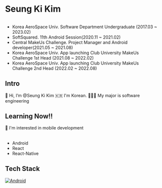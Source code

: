 <!--
**tmdrl980430/tmdrl980430** is a ✨ _special_ ✨ repository because its `README.md` (this file) appears on your GitHub profile.

Here are some ideas to get you started:

- 🔭 I’m currently working on ...
- 🌱 I’m currently learning ...
- 👯 I’m looking to collaborate on ...
- 🤔 I’m looking for help with ...
- 💬 Ask me about ...
- 📫 How to reach me: ...
- 😄 Pronouns: ...
- ⚡ Fun fact: ...
-->
# Seung Ki Kim
######
- Korea AeroSpace Univ. Software Department Undergraduate (2017.03 ~ 2023.02)
- SoftSquared. 11th Android Session(2020.11 ~ 2021.02)
- Central MakeUs Challenge. Project Manager and Android developer(2021.05 ~ 2021.08)
- Korea AeroSpace Univ. App launching Club University MakeUs Challenge 1st Head (2021.08 ~ 2022.02)
- Korea AeroSpace Univ. App launching Club University MakeUs Challenge 2nd Head (2022.02 ~ 2022.08)

## Intro
👋 Hi, I’m @Seung Ki Kim
🇰🇷 I'm Korean.
👨🏻‍🎓 My major is software engineering

## Learning Now!!
👀 I'm interested in mobile development
######
- Android
- React
- React-Native

## Tech Stack
[![Android](https://img.shields.io/badge/Android(Kotlin)-F7DF1E?style=flat-square&logo=JavaScript&logoColor=black)](https://github.com/Central-MakeUs/SOUP_AOS)

